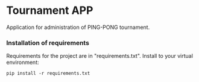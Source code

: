 # Tournament APP

Application for administration of PING-PONG tournament.

### Installation of requirements
Requirements for the project are in "requirements.txt". Install to your virtual environment:

    pip install -r requirements.txt
